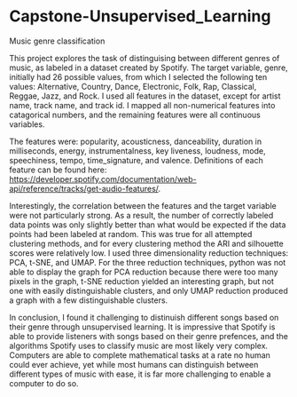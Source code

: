 # Capstone-Unsupervised_Learning
Music genre classification

This project explores the task of distinguising between different genres of music, as labeled in a dataset created by Spotify.  The target variable, genre, initially had 26 possible values, from which I selected the following ten values: Alternative, Country, Dance, Electronic, Folk, Rap, Classical, Reggae, Jazz, and Rock.  I used all features in the dataset, except for artist name, track name, and track id.  I mapped all non-numerical features into catagorical numbers, and the remaining features were all continuous variables.

The features were: popularity,	acousticness, danceability,	duration in milliseconds,	energy,	instrumentalness,	key	liveness,	loudness,	mode, speechiness,	tempo,	time_signature, and valence.  Definitions of each feature can be found here: https://developer.spotify.com/documentation/web-api/reference/tracks/get-audio-features/.

Interestingly, the correlation between the features and the target variable were not particularly strong.  As a result, the number of correctly labeled data points was only slightly better than what would be expected if the data points had been labeled at random.  This was true for all attempted clustering methods, and for every clustering method the ARI and silhouette scores were relatively low.  I used three dimensionality reduction techniques: PCA, t-SNE, and UMAP.  For the three reduction techniques, python was not able to display the graph for PCA reduction because there were too many pixels in the graph, t-SNE reduction yielded an interesting graph, but not one with easily distinguishable clusters, and only UMAP reduction produced a graph with a few distinguishable clusters.

In conclusion, I found it challenging to distinuish different songs based on their genre through unsupervised learning.  It is impressive that Spotify is able to provide listeners with songs based on their genre prefences, and the algorithms Spotify uses to classify music are most likely very complex.  Computers are able to complete mathematical tasks at a rate no human could ever achieve, yet while most humans can distinguish between different types of music with ease, it is far more challenging to enable a computer to do so. 
